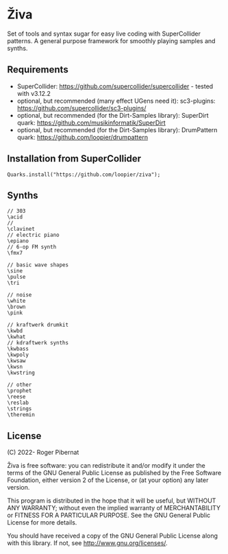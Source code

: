 # Živa

Set of tools and syntax sugar for easy live coding with SuperCollider patterns.
A general purpose framework for smoothly playing samples and synths.

## Requirements

* SuperCollider: https://github.com/supercollider/supercollider - tested with v3.12.2
* optional, but recommended (many effect UGens need it): sc3-plugins: https://github.com/supercollider/sc3-plugins/
* optional, but recommended (for the Dirt-Samples library): SuperDirt quark: https://github.com/musikinformatik/SuperDirt
* optional, but recommended (for the Dirt-Samples library): DrumPattern quark: https://github.com/loopier/drumpattern

## Installation from SuperCollider
```
Quarks.install("https://github.com/loopier/ziva");
```

## Synths

```
// 303
\acid
//
\clavinet
// electric piano
\epiano
// 6-op FM synth
\fmx7

// basic wave shapes
\sine
\pulse
\tri

// noise
\white
\brown
\pink

// kraftwerk drumkit
\kwbd
\kwhat
// kdraftwerk synths
\kwbass
\kwpoly
\kwsaw
\kwsn
\kwstring

// other
\prophet
\reese
\reslab
\strings
\theremin
```

## License
(C) 2022- Roger Pibernat

Živa is free software: you can redistribute it and/or modify it
under the terms of the GNU General Public License as published by the
Free Software Foundation, either version 2 of the License, or (at your
option) any later version.

This program is distributed in the hope that it will be useful, but
WITHOUT ANY WARRANTY; without even the implied warranty of
MERCHANTABILITY or FITNESS FOR A PARTICULAR PURPOSE.  See the GNU
General Public License for more details.

You should have received a copy of the GNU General Public License
along with this library.  If not, see <http://www.gnu.org/licenses/>.

